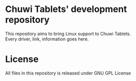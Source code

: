 # Chuwi Tablets' development repository

This repository aims to bring Linux support to Chuwi Tablets.<br>
Every driver, link, information goes here.

# License
All files in this repository is released under GNU GPL License

